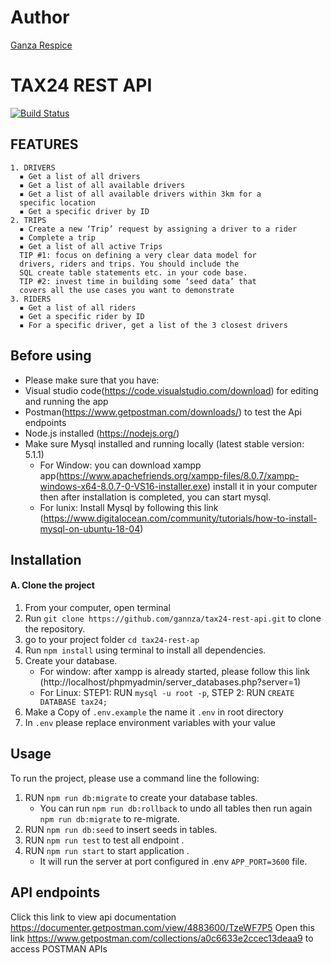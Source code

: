 # Author
 [Ganza Respice](https://github.com/gannza?tab=repositories)
# TAX24 REST API 
[![Build Status](https://www.travis-ci.com/gannza/tax24-rest-api.svg?branch=master)](https://www.travis-ci.com/gannza/tax24-rest-api)

## FEATURES
    1. DRIVERS
      ▪ Get a list of all drivers
      ▪ Get a list of all available drivers
      ▪ Get a list of all available drivers within 3km for a
      specific location
      ▪ Get a specific driver by ID
    2. TRIPS
      ▪ Create a new ‘Trip’ request by assigning a driver to a rider
      ▪ Complete a trip
      ▪ Get a list of all active Trips
      TIP #1: focus on defining a very clear data model for
      drivers, riders and trips. You should include the
      SQL create table statements etc. in your code base.
      TIP #2: invest time in building some ‘seed data’ that
      covers all the use cases you want to demonstrate
    3. RIDERS
      ▪ Get a list of all riders
      ▪ Get a specific rider by ID
      ▪ For a specific driver, get a list of the 3 closest drivers


## Before using

- Please make sure that you have:
 - Visual studio code(https://code.visualstudio.com/download) for editing and running the app
 - Postman(https://www.getpostman.com/downloads/) to test the Api endpoints
 - Node.js installed (https://nodejs.org/)
 - Make sure Mysql installed and running locally (latest stable version: 5.1.1)
    * For Window: you can download xampp app(https://www.apachefriends.org/xampp-files/8.0.7/xampp-windows-x64-8.0.7-0-VS16-installer.exe)  install it in your computer then after installation is completed, you can start mysql.
    * For lunix: Install Mysql by following this link (https://www.digitalocean.com/community/tutorials/how-to-install-mysql-on-ubuntu-18-04)

## Installation

  #### A. Clone the project
  1. From your computer, open terminal 
  2. Run `git clone https://github.com/gannza/tax24-rest-api.git` to clone the repository.
  3. go to your project folder `cd tax24-rest-ap`
  4. Run `npm install` using terminal to install all dependencies.
  5. Create your database.
      * For window: after xampp is already started, please follow this link (http://localhost/phpmyadmin/server_databases.php?server=1)
      * For Linux: STEP1: RUN   `mysql -u root -p`, STEP 2: RUN `CREATE DATABASE tax24;`
  6. Make a Copy of `.env.example` the  name it `.env` in root directory
  7. In `.env` please replace environment variables with your value

  ## Usage

  To run the project, please use a command line the following:
  1. RUN `npm run db:migrate` to create your database tables.
      * You can run `npm run db:rollback` to undo all tables then run again `npm run db:migrate` to    re-migrate.
  2. RUN `npm run db:seed` to insert seeds in tables.
  3. RUN `npm run test` to test all endpoint .
  4. RUN `npm run start` to start application . 
      - It will run the server at port configured in .env `APP_PORT=3600` file.

## API endpoints
   Click this link to view api documentation https://documenter.getpostman.com/view/4883600/TzeWF7P5
   Open this link https://www.getpostman.com/collections/a0c6633e2ccec13deaa9 to access POSTMAN APIs

